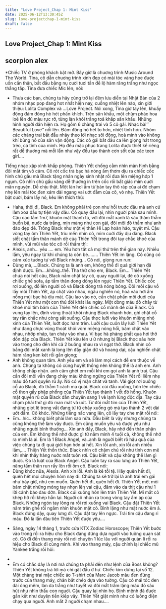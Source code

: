 ```yaml
---
title: "Love Project_Chap 1: Mint Kiss"
date: 2025-06-12T13:30:45Z
slug: love-projectchap-1-mint-kiss
draft: false
---
```


## Love Project_Chap 1: Mint Kiss

## scorpion alex

*Chiếc TV ở phòng khách bật mở. Bây giờ là chuơng trình Music Around The World. Tina,  cô dẫn chuơng trình xinh đẹp có mái tóc vàng hoe đuợc uốn cẩn thận, bắt đầu bằng nụ cuời tuơi tắn để lộ hàm răng trắng như ngọc thẳng tắp. Tina đưa chiếc Mic lên, nói:
- Thưa các bạn, chúng ta hãy cùng trở lại đêm lưu diễn tại Nhật Bản của 2 nhóm nhạc pop đang hot nhất hiện nay, cuồng nhiệt lên nào, xin giới thiệu: Lolita Complex và …Love Project.
Nói xong, Tina giơ tay lên, khuấy động đám đông hò hét phấn khích. Trên sân khấu, một chùm pháo hoa loé lên đủ màu rực rỡ, từng làn khói trắng toả khắp sân khấu. Những hình nguời dần hiện ra. Họ gồm 6 chàng trai và 5 cô gái. Nhạc bài’’ Beautiful Love’’ nổi lên. Đám đông hò hét to hơn, nhiệt tình hơn. Nhóm các chàng trai bắt đầu nhảy theo lời nhạc sôi động, hoà mình vào không khí bùng nổ của sân vận động. Các cô gái bắt đầu ca lên giọng hát trong trẻo, cá tính của mình. Họ đều mặc phục trang Lolita đuợc thiết kế riêng rất dễ thuơng mà mỗi lần như vậy đều tạo thành cơn sốt của các teen girl….
       
 
Tiếng nhạc xập xình khắp phòng. Thiên Yết chống cằm nhìn màn hình bằng đôi mắt tím vô cảm. Cô rót cốc trà bạc hà nóng ấm thơm dịu ra chiếc cốc hình chú gấu mà Black tặng nhân ngày sinh nhật rồi đưa lên miệng hớp 1 ngụm. Cô nhìn chú gấu vàng dễ thuơng in trên cốc rồi bất giác mỉm cuời mãn nguyện. Dễ chịu thật. Một làn hơi ấm từ bàn tay thô ráp của ai đó chạm nhẹ lên mái tóc đen xám dài ngang vai uớt đẫm của cô, vò nhẹ. Thiên Yết bật cuời, bám lấy nó, kêu lên thích thú:
- Haha, thôi đi, Black. Em không phải trẻ con như hồi truớc đâu mà anh cứ làm xoa đầu tự tiện vậy đâu.
Cô quay đầu lại, nhìn nguời phía sau mình. Cậu cao tầm 1m7, khuôn mặt thanh tú, với đôi mắt xanh lá sâu thăm thẳm buồn bã, nuớc da trắng, mịn màng như con gái, đôi môi đỏ thắm như anh đào đẹp đẽ. Trông Black như một vị thần Hi Lạp hoàn hảo, tuyệt mĩ. Cậu vòng tay ôm Thiên Yết, trìu mến nhìn cô, mỉm cuời đầy dịu dàng. Black siết chặt tấm thân mảnh dẻ của Thiên Yết trong đôi tay chắc khoẻ của mình, vùi mũi vào tóc cô rồi thầm thì:
- Alexis, anh… yêu …. em. Yêu hơn tất cả mọi thứ trên thế gian này. Nhiều lắm, yêu ngay từ khi chúng ta còn bé……..
Thiên Yết im lặng. Cô cũng có cảm xúc tuơng tự với Black nhưng… Cô nói, giọng run run:
- Đừng mà,….Black. Chúng ta là anh em, không thể đi quá giới hạn đã định đuợc. Em….không..thể. Tha thứ cho em, Black. Em… 
Thiên Yết chưa nói hết câu, Black nắm chặt tay cô, quay nguời lại, đè cô xuống chiếc ghế sofa, áp tấm thân dong dỏng lên ngực Thiên Yết. Chiếc cổc rơi xuống, đổ lên nguời cô và Black dòng trà nóng bỏng. Đôi môi cậu vồ lấy môi Thiên Yết, áp chặt vào nhau, ngấu nghiến nó, hoà vào hơi ấm nồng mùi bạc hà dịu mát. Cậu lao vào nó, cắn chặt phần môi duới của Thiên Yết như một con thú đói khát lâu ngày. Một dòng máu đỏ chảy từ khoé môi tím bầm của Thiên Yết đến chiếc cổ mảnh dẻ của Black. Cô vung tay lên, định vùng thoát khỏi nhưng Black nhanh hơn, ghì chặt cổ tay rắn chắc như còng sắt xuống. Cậu thọc luỡi vào khuôn miệng nhỏ xinh của Thiên Yết, luớt dọc hàm trên. Luỡi cậu cuốn lấy luỡi Thiên Yết như đang chực vùng thoát khỏi vòm miệng nóng hổi, bám chặt vào nhau, nhớp nháp, tan chảy vào nhau. Vị bạc hà phảng phất qua hơi thở dồn dập của Black. Thiên Yết kêu lên ư ử nhưng bị Black thọc sâu hơn vào trong cho đến khi cả 2 buông nhau ra vì ngạt thở. Black nhìn cô bằng đôi mắt xanh lá long lên đầy giận dữ và hoang dại, cậu nghiến chặt hàm răng ken két rồi gằn giọng;
- Anh không quan tâm. Anh yêu em và sẽ làm mọi cách để em thuộc về anh. Chúng ta không có cùng huyết thống nên không thể là anh em. Anh không chấp nhận. anh căm ghét em mỗi khi em gọi anh là anh trai.
Cậu cắn đôi môi vẫn đang chảy máu không ngừng của Thiên Yết rồi liếm nhẹ màu đỏ tuơi quyến rũ ấy. Nó có vị mặn chát và tanh. Vài giọt rơi xuống cổ áo Black, đỏ thẫm 1 cách ma quái. Black cúi đầu xuống, hôn lên chiếc cỗ thon gầy phập phồng của Thiên Yết tạo thành 1 vết đỏ hồng. Khuôn mặt quyến rũ của Black dần chuyển sang 1 vẻ lạnh lùng độc địa. Tay cậu chạm phải thứ gì đó man mát và uót. Từ đôi mắt tím của Thiên Yết, những giọt lệ trong vắt đang từ từ chảy xuống gò má tạo thành 2 vệt dài uớt đẫm. Cô khóc. Những tiếng nấc vang lên, cô lấy tay che mặt rồi nói:
- Em…híc…không biết phải làm sao nữa. Dẫu biết là vậy nhưng chúng ta cũng không thể làm vậy đuợc. Em cũng muốn yêu và đuợc yêu như những nguời bình thuờng… Xin anh đấy, Black, hãy nhớ đến thân phận của em. Em không thể nhớ đuợc gì từ năm mình 4 tuổi cả, không thể nhớ ra mình là ai. Em là 1 Black Angel, và..anh là nguời biết rõ hậu quả của việc chúng ta đi quá giới hạn hơn ai hết. Xin lỗi anh, xin lỗi anh nhiều lắm,….
Thiên Yết thổn thức. Black nhìn cô chăm chú rồi như tỉnh cơn mê khi nhìn thấy hàng nuớc mắt tuôn rơi. Cậu biết và cậu không thể làm gì đuợc. Đó là luật của Black Angel. Cậu luồn tay ra sau lưng áo Thiên Yết, nâng tấm thân run rẩy lên rồi ôm cô. Black nói:
- Đừng khóc nữa, Alexis. Anh xin lỗi. Anh là kẻ tồi tệ. Hãy quên hết đi, quên hết mọi chuyện hôm nay đi. Chúng ta sẽ trở lại là anh trai em gái như bây giờ, như em muốn. Quên hết đi, quên hết đi.
Thiên Yết mệt mỏi bám chặt những móng tay nhọn lên vai cậu, đâm vào da thịt cậu như 1 lời cảnh báo đau đớn. Black cúi xuống hôn lên trán Thiên Yết. Mí mắt cô khép hờ rồi khép hẳn lại. Nguời cô nhũn ra trong vòng tay ấm áp của Black. Những ngón tay lỏng ra rồi rơi xuống vai Black. Cậu đặt Thiên Yết nằm trên ghề rồi ngắm nhìn khuôn mặt cô. Bình lặng như mặt nuớc êm ả. Black đứng dậy, quay lưng đi. Cậu đặt tay lên ngực. Trái tim cậu đang rỉ máu. Đó là lần đàu tiên Thiên Yết đuợc yêu….
 
 
* Sáng, ngày 14 tháng 1, truớc cửa KTX Zodiac Horoscope; 
Thiên Yết buớc vào trong rồi ra hiệu cho Black đang đứng dựa người vào tuờng quan sát cô. Cô đi đến thang máy rồi nói chuyện 1 lúc lâu với nguời quản lí rồi ra hiệu cho Black đi cùng mình. Khi vào thang máy, cậu chỉnh lại chiếc mũ Yankee trắng rồi hỏi:
- 
- Em có chắc đây là nơi mà chúng ta phải đến như lệnh của Boss không?
Thiên Yết không trả lời mà chỉ gật đầu ừ hự. Chiếc kim dừng tại số 12. Một chàng trai mặc chiếc áo T-shirt của Marc Jacob màu đen đứng truớc của thang máy, chân bắt chéo dựa vào tuờng. Cậu có mái tóc đen dài óng mêm, làn da trắng như tuyết và đôi mắt trầm lặng màu đỏ sâu hút như nhìn thấu con nguời. Cậu quay lại nhìn họ. Định mệnh đã đuợc gắn kết như duyên tiền kiếp vây. Thiên Yết giật mình như có luồng điện chạy qua nguời. Ánh mắt 2 nguời chạm nhau….
